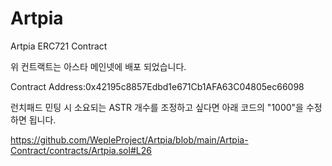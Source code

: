 # Artpia
Artpia ERC721 Contract 


위 컨트랙트는 아스타 메인넷에 배포 되었습니다.

Contract Address:0x42195c8857Edbd1e671Cb1AFA63C04805ec66098


런치패드 민팅 시 소요되는 ASTR 개수를 조정하고 싶다면 아래 코드의 "1000"을 수정하면 됩니다.

https://github.com/WepleProject/Artpia/blob/main/Artpia-Contract/contracts/Artpia.sol#L26
